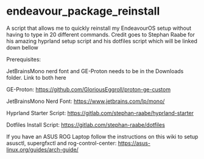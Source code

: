 # endeavour_package_reinstall
A script that allows me to quickly reinstall my EndeavourOS setup without having to type in 20 different commands. Credit goes to Stephan Raabe for his amazing hyprland setup script and his dotfiles script which will be linked down bellow

Prerequisites:

JetBrainsMono nerd font and GE-Proton needs to be in the Downloads folder. Link to both here

GE-Proton: https://github.com/GloriousEggroll/proton-ge-custom

JetBrainsMono Nerd Font: https://www.jetbrains.com/lp/mono/

Hyprland Starter Script: https://gitlab.com/stephan-raabe/hyprland-starter

Dotfiles Install Script: https://gitlab.com/stephan-raabe/dotfiles

If you have an ASUS ROG Laptop follow the instructions on this wiki to setup asusctl, supergfxctl and rog-control-center: https://asus-linux.org/guides/arch-guide/
